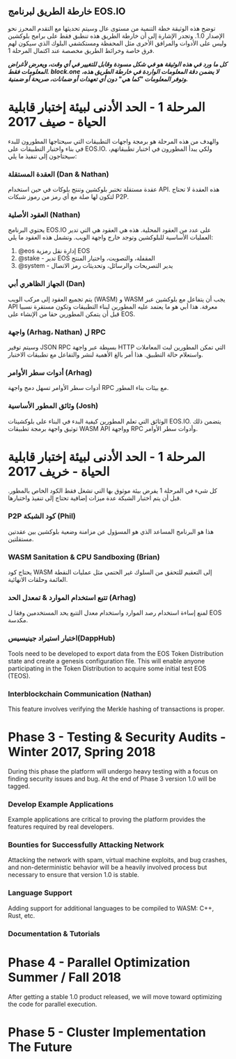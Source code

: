 ## خارطة الطريق لبرنامج EOS.IO

توضح هذه الوثيقة خطة التنمية من مستوى عال وسيتم تحديثها مع التقدم المحرز نحو الإصدار 1.0. وتجدر الإشارة إلى أن خارطة الطريق هذه تنطبق فقط على برامج بلوكشين وليس على الأدوات والمرافق الأخرى مثل المحفظة ومستكشفي البلوك الذي سيكون لهم فرق خاصة وخرائط الطريق مخصصة عند اكتمال المرحلة 1.

***كل ما ورد في هذه الوثيقة هو في شكل مسودة وقابل للتغيير في أي وقت، ويعرض لأغراض المعلومات فقط. block.one لا يضمن دقة المعلومات الواردة في خارطة الطريق هذه، وتوفر المعلومات "كما هي" دون أي تعهدات أو ضمانات، صريحة أو ضمنية.***

# المرحلة 1 - الحد الأدنى لبيئة إختبار قابلية الحياة - صيف 2017

والهدف من هذه المرحلة هو برمجة واجهات التطبيقات التي سيحتاجها المطورون للبدء في بناء واختبار التطبيقات على EOS.IO. ولكي يبدأ المطورون في اختبار تطبيقاتهم، سيحتاجون إلى تنفيذ ما يلي:

### العقدة المستقلة (Dan & Nathan)

عقدة مستقلة تختبر بلوكشين وتنتج بلوكات في حين استخدام API. هذه العقدة لا تحتاج لتكون لها صلة مع أي رمز من رموز شبكات P2P.

### العقود الأصلية (Nathan)

يحتوي البرنامج EOS.IO على عدد من العقود المحلية. هذه هي العقود هي التي تدير العمليات الأساسية للبلوكشين وتوجد خارج واجهة الويب. وتشمل هذه العقود ما يلي:

1. @eos إدارة نقل رمزية EOS
2. @stake - تدير EOS المقفلة، والتصويت، واختيار المنتج
3. @system - يدير التصريحات والرسائل، وتحديثات رمز الاتصال

### الجهاز الظاهري أبي (Dan)

يتم تجميع العقود إلى مركب الويب (WASM) و WASM يجب أن يتفاعل مع بلوكشين عبر API معرفة. هذا أبي هو ما يعتمد عليه المطورين لبناء التطبيقات وتكون مستقرة نسبيا قبل أن يتمكن المطورين حقا من الإنشاء على EOS.

### واجهة (Arhag، Nathan) ل RPC

وسيتم توفير JSON RPC بسيطة عبر واجهة HTTP التي تمكن المطورين لبث المعاملات واستعلام حالة التطبيق. هذا أمر بالغ الأهمية لنشر والتفاعل مع تطبيقات الاختبار.

### أدوات سطر الأوامر (Arhag)

أدوات سطر الأوامر تسهل دمج واجهة RPC مع بيئات بناء المطور.

### وثائق المطور الأساسية (Josh)

الوثائق التي تعلم المطورين كيفية البدء في البناء على بلوكشينات EOS.IO. يتضمن ذلك توثيق واجهة برمجة تطبيقات WASM API وواجهة RPC وأدوات سطر الأوامر.

# المرحلة 1 - الحد الأدنى لبيئة إختبار قابلية الحياة - خريف 2017

كل شيء في المرحلة 1 يفرض بيئة موثوق بها التي تشغل فقط الكود الخاص بالمطور. قبل أن يتم اختبار الشبكة عدة ميزات إضافية تحتاج إلى تنفيذ واختبارها.

### P2P كود الشبكة (Phil)

هذا هو البرنامج المساعد الذي هو المسؤول عن مزامنة وضعية بلوكشين بين عقدتين مستقلتين.

### WASM Sanitation & CPU Sandboxing (Brian)

يحتاج كود WASM إلى التعقيم للتحقق من السلوك غير الحتمي مثل عمليات النقطة العائمة وحلقات الانهائية.

### تتبع استخدام الموارد & تمعدل الحد (Arhag)

لمنع إساءة استخدام رصد الموارد واستخدام معدل التتبع يحد المستخدمين وفقا ل EOS مكدسة.

### اختبار استيراد جينيسيس(DappHub)

Tools need to be developed to export data from the EOS Token Distribution state and create a genesis configuration file. This will enable anyone participating in the Token Distribution to acquire some initial test EOS (TEOS).

### Interblockchain Communication (Nathan)

This feature involves verifying the Merkle hashing of transactions is proper.

# Phase 3 - Testing & Security Audits - Winter 2017, Spring 2018

During this phase the platform will undergo heavy testing with a focus on finding security issues and bug. At the end of Phase 3 version 1.0 will be tagged.

### Develop Example Applications

Example applications are critical to proving the platform provides the features required by real developers.

### Bounties for Successfully Attacking Network

Attacking the network with spam, virtual machine exploits, and bug crashes, and non-deterministic behavior will be a heavily involved process but necessary to ensure that version 1.0 is stable.

### Language Support

Adding support for additional languages to be compiled to WASM: C++, Rust, etc.

### Documentation & Tutorials

# Phase 4 - Parallel Optimization Summer / Fall 2018

After getting a stable 1.0 product released, we will move toward optimizing the code for parallel execution.

# Phase 5 - Cluster Implementation The Future